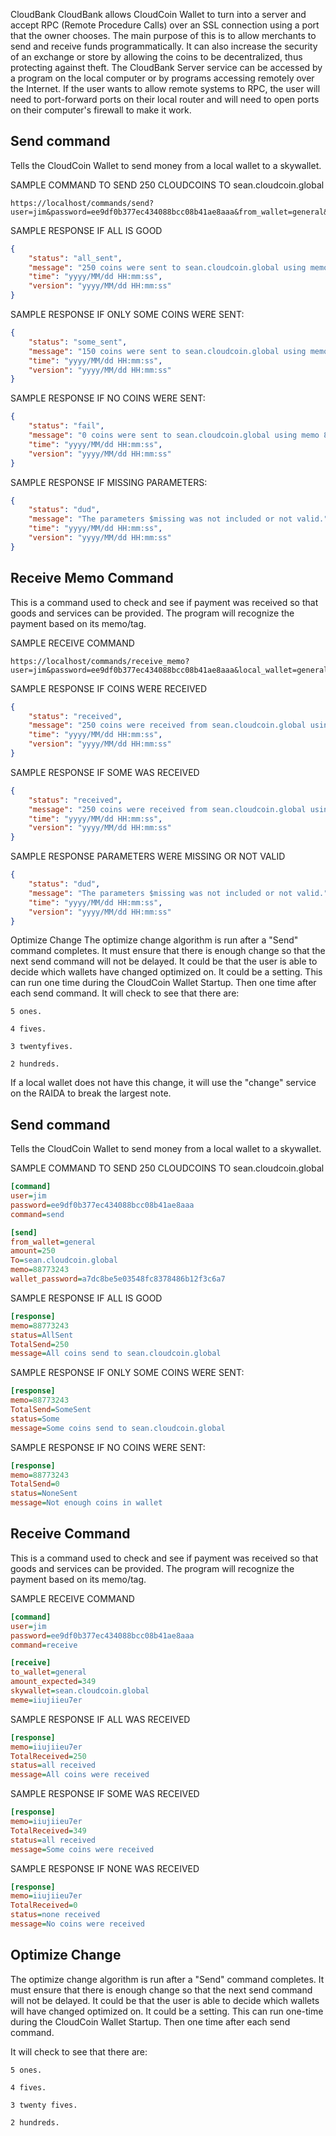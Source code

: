 CloudBank
CloudBank allows CloudCoin Wallet to turn into a server and accept RPC (Remote Procedure Calls) over an SSL connection using a port that the owner chooses.
The main purpose of this is to allow merchants to send and receive funds programmatically. It can also increase the security of an exchange or store by allowing the coins to be decentralized, thus protecting against theft.
The CloudBank Server service can be accessed by a program on the local computer or by programs accessing remotely over the Internet. If the user wants to allow remote systems to RPC, the user will need to port-forward ports on their local router and will need to open ports on their computer's firewall to make it work.




## Send command
Tells the CloudCoin Wallet to send money from a local wallet to a skywallet. 

SAMPLE COMMAND TO SEND 250 CLOUDCOINS TO sean.cloudcoin.global

```http
https://localhost/commands/send?user=jim&password=ee9df0b377ec434088bcc08b41ae8aaa&from_wallet=general&amount=250&To=sean.cloudcoin.global&memo=88773243&wallet_password=a7dc8be5e03548fc8378486b12f3c6a7
```
SAMPLE RESPONSE IF ALL IS GOOD

```json
{
	"status": "all_sent",
	"message": "250 coins were sent to sean.cloudcoin.global using memo 88773243",
	"time": "yyyy/MM/dd HH:mm:ss",
	"version": "yyyy/MM/dd HH:mm:ss"
}
```
SAMPLE RESPONSE IF ONLY SOME COINS WERE SENT:
```json
{
	"status": "some_sent",
	"message": "150 coins were sent to sean.cloudcoin.global using memo 88773243",
	"time": "yyyy/MM/dd HH:mm:ss",
	"version": "yyyy/MM/dd HH:mm:ss"
}
```
SAMPLE RESPONSE IF NO COINS WERE SENT:
```json
{
	"status": "fail",
	"message": "0 coins were sent to sean.cloudcoin.global using memo 88773243",
	"time": "yyyy/MM/dd HH:mm:ss",
	"version": "yyyy/MM/dd HH:mm:ss"
}
```

SAMPLE RESPONSE IF MISSING PARAMETERS:
```json
{
	"status": "dud",
	"message": "The parameters $missing was not included or not valid.",
	"time": "yyyy/MM/dd HH:mm:ss",
	"version": "yyyy/MM/dd HH:mm:ss"
}
```

## Receive Memo Command
This is a command used to check and see if payment was received so that goods and services can be provided. The program will recognize the 
payment based on its memo/tag. 

SAMPLE RECEIVE COMMAND
```http
https://localhost/commands/receive_memo?user=jim&password=ee9df0b377ec434088bcc08b41ae8aaa&local_wallet=general&local_wallet_password=a7dc8be5e03548fc8378486b12f3c6a7&from_skywallet=sean.cloudcoin.global&memo=for%20purchase%20of%20dollars
```

SAMPLE RESPONSE IF COINS WERE RECEIVED
```json
{
	"status": "received",
	"message": "250 coins were received from sean.cloudcoin.global using memo for purchase of dollars",
	"time": "yyyy/MM/dd HH:mm:ss",
	"version": "yyyy/MM/dd HH:mm:ss"
}
```
SAMPLE RESPONSE IF SOME WAS RECEIVED
```json
{
	"status": "received",
	"message": "250 coins were received from sean.cloudcoin.global using memo for purchase of dollars",
	"time": "yyyy/MM/dd HH:mm:ss",
	"version": "yyyy/MM/dd HH:mm:ss"
}
```

SAMPLE RESPONSE PARAMETERS WERE MISSING OR NOT VALID
```json
{
	"status": "dud",
	"message": "The parameters $missing was not included or not valid.",
	"time": "yyyy/MM/dd HH:mm:ss",
	"version": "yyyy/MM/dd HH:mm:ss"
}
```

Optimize Change
The optimize change algorithm is run after a "Send" command completes. It must ensure that there is enough change so that the next send command will not be delayed. It could be that the user is able to decide which wallets have changed optimized on. It could be a setting.
This can run one time during the CloudCoin Wallet Startup. Then one time after each send command.
It will check to see that there are:
```
5 ones.

4 fives. 

3 twentyfives.

2 hundreds.
```
If a local wallet does not have this change, it will use the "change" service on the RAIDA to break the largest note. 

## Send command
Tells the CloudCoin Wallet to send money from a local wallet to a skywallet. 

SAMPLE COMMAND TO SEND 250 CLOUDCOINS TO sean.cloudcoin.global

```ini
[command]
user=jim
password=ee9df0b377ec434088bcc08b41ae8aaa
command=send

[send]
from_wallet=general
amount=250
To=sean.cloudcoin.global
memo=88773243
wallet_password=a7dc8be5e03548fc8378486b12f3c6a7
```
SAMPLE RESPONSE IF ALL IS GOOD

```ini
[response]
memo=88773243
status=AllSent
TotalSend=250
message=All coins send to sean.cloudcoin.global
```
SAMPLE RESPONSE IF ONLY SOME COINS WERE SENT:
```ini
[response]
memo=88773243
TotalSend=SomeSent
status=Some
message=Some coins send to sean.cloudcoin.global
```
SAMPLE RESPONSE IF NO COINS WERE SENT:
```ini
[response]
memo=88773243
TotalSend=0
status=NoneSent
message=Not enough coins in wallet

```
## Receive Command
This is a command used to check and see if payment was received so that goods and services can be provided. The program will recognize the 
payment based on its memo/tag. 

SAMPLE RECEIVE COMMAND
```ini
[command]
user=jim
password=ee9df0b377ec434088bcc08b41ae8aaa
command=receive

[receive]
to_wallet=general
amount_expected=349
skywallet=sean.cloudcoin.global
meme=iiujiieu7er
```

SAMPLE RESPONSE IF ALL WAS RECEIVED
```ini
[response]
memo=iiujiieu7er
TotalReceived=250
status=all received
message=All coins were received
```
SAMPLE RESPONSE IF SOME WAS RECEIVED
```ini
[response]
memo=iiujiieu7er
TotalReceived=349
status=all received
message=Some coins were received
```

SAMPLE RESPONSE IF NONE WAS RECEIVED
```ini
[response]
memo=iiujiieu7er
TotalReceived=0
status=none received
message=No coins were received
```

## Optimize Change
The optimize change algorithm is run after a "Send" command completes. It must ensure that there is enough change so that the next send command will not be delayed. It could be that the user is able to decide which wallets will have changed optimized on. It could be a setting. 
This can run one-time during the CloudCoin Wallet Startup. Then one time after each send command. 

It will check to see that there are: 
```
5 ones.

4 fives. 

3 twenty fives.

2 hundreds.
```








